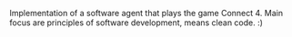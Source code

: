Implementation of a software agent that plays the game Connect 4. 
Main focus are principles of software development, means clean code. :)
